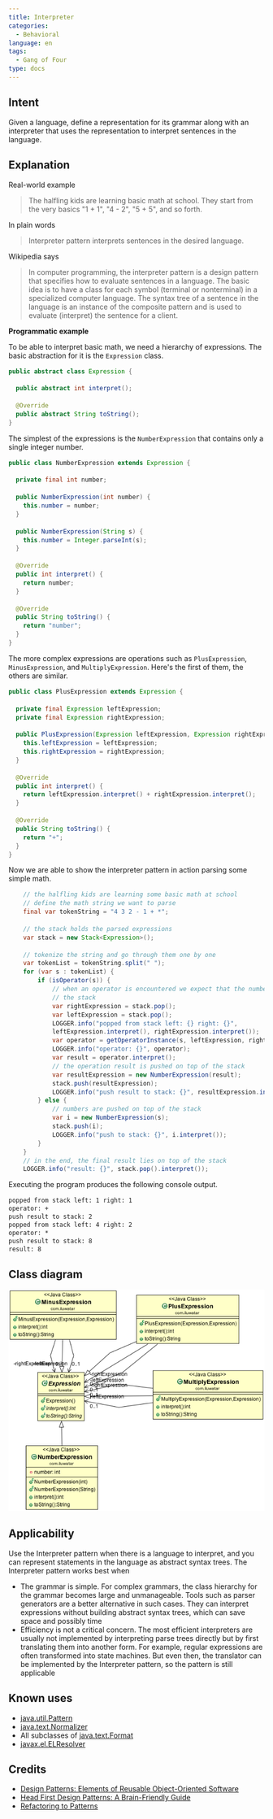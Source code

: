 ```yaml
---
title: Interpreter
categories:
  - Behavioral
language: en
tags:
  - Gang of Four
type: docs
---
```


## Intent

Given a language, define a representation for its grammar along with an interpreter that uses the 
representation to interpret sentences in the language.

## Explanation

Real-world example

> The halfling kids are learning basic math at school. They start from the very basics "1 + 1",
> "4 - 2", "5 + 5", and so forth.

In plain words

> Interpreter pattern interprets sentences in the desired language.

Wikipedia says

> In computer programming, the interpreter pattern is a design pattern that specifies how to 
> evaluate sentences in a language. The basic idea is to have a class for each symbol (terminal or 
> nonterminal) in a specialized computer language. The syntax tree of a sentence in the language 
> is an instance of the composite pattern and is used to evaluate (interpret) the sentence for 
> a client.

**Programmatic example**

To be able to interpret basic math, we need a hierarchy of expressions. The basic abstraction for
it is the `Expression` class.

```java
public abstract class Expression {

  public abstract int interpret();

  @Override
  public abstract String toString();
}
```

The simplest of the expressions is the `NumberExpression` that contains only a single integer
number.

```java
public class NumberExpression extends Expression {

  private final int number;

  public NumberExpression(int number) {
    this.number = number;
  }

  public NumberExpression(String s) {
    this.number = Integer.parseInt(s);
  }

  @Override
  public int interpret() {
    return number;
  }

  @Override
  public String toString() {
    return "number";
  }
}
```

The more complex expressions are operations such as `PlusExpression`, `MinusExpression`, and
`MultiplyExpression`. Here's the first of them, the others are similar.

```java
public class PlusExpression extends Expression {

  private final Expression leftExpression;
  private final Expression rightExpression;

  public PlusExpression(Expression leftExpression, Expression rightExpression) {
    this.leftExpression = leftExpression;
    this.rightExpression = rightExpression;
  }

  @Override
  public int interpret() {
    return leftExpression.interpret() + rightExpression.interpret();
  }

  @Override
  public String toString() {
    return "+";
  }
}
```

Now we are able to show the interpreter pattern in action parsing some simple math.

```java
    // the halfling kids are learning some basic math at school
    // define the math string we want to parse
    final var tokenString = "4 3 2 - 1 + *";

    // the stack holds the parsed expressions
    var stack = new Stack<Expression>();

    // tokenize the string and go through them one by one
    var tokenList = tokenString.split(" ");
    for (var s : tokenList) {
        if (isOperator(s)) {
            // when an operator is encountered we expect that the numbers can be popped from the top of
            // the stack
            var rightExpression = stack.pop();
            var leftExpression = stack.pop();
            LOGGER.info("popped from stack left: {} right: {}",
            leftExpression.interpret(), rightExpression.interpret());
            var operator = getOperatorInstance(s, leftExpression, rightExpression);
            LOGGER.info("operator: {}", operator);
            var result = operator.interpret();
            // the operation result is pushed on top of the stack
            var resultExpression = new NumberExpression(result);
            stack.push(resultExpression);
            LOGGER.info("push result to stack: {}", resultExpression.interpret());
        } else {
            // numbers are pushed on top of the stack
            var i = new NumberExpression(s);
            stack.push(i);
            LOGGER.info("push to stack: {}", i.interpret());
        }
    }
    // in the end, the final result lies on top of the stack
    LOGGER.info("result: {}", stack.pop().interpret());
```

Executing the program produces the following console output.

```
popped from stack left: 1 right: 1
operator: +
push result to stack: 2
popped from stack left: 4 right: 2
operator: *
push result to stack: 8
result: 8
```

## Class diagram

![alt text](./etc/interpreter_1.png "Interpreter")

## Applicability

Use the Interpreter pattern when there is a language to interpret, and you can represent statements 
in the language as abstract syntax trees. The Interpreter pattern works best when

* The grammar is simple. For complex grammars, the class hierarchy for the grammar becomes large and unmanageable. Tools such as parser generators are a better alternative in such cases. They can interpret expressions without building abstract syntax trees, which can save space and possibly time
* Efficiency is not a critical concern. The most efficient interpreters are usually not implemented by interpreting parse trees directly but by first translating them into another form. For example, regular expressions are often transformed into state machines. But even then, the translator can be implemented by the Interpreter pattern, so the pattern is still applicable

## Known uses

* [java.util.Pattern](http://docs.oracle.com/javase/8/docs/api/java/util/regex/Pattern.html)
* [java.text.Normalizer](http://docs.oracle.com/javase/8/docs/api/java/text/Normalizer.html)
* All subclasses of [java.text.Format](http://docs.oracle.com/javase/8/docs/api/java/text/Format.html)
* [javax.el.ELResolver](http://docs.oracle.com/javaee/7/api/javax/el/ELResolver.html)


## Credits

* [Design Patterns: Elements of Reusable Object-Oriented Software](https://www.amazon.com/gp/product/0201633612/ref=as_li_tl?ie=UTF8&camp=1789&creative=9325&creativeASIN=0201633612&linkCode=as2&tag=javadesignpat-20&linkId=675d49790ce11db99d90bde47f1aeb59)
* [Head First Design Patterns: A Brain-Friendly Guide](https://www.amazon.com/gp/product/0596007124/ref=as_li_tl?ie=UTF8&camp=1789&creative=9325&creativeASIN=0596007124&linkCode=as2&tag=javadesignpat-20&linkId=6b8b6eea86021af6c8e3cd3fc382cb5b)
* [Refactoring to Patterns](https://www.amazon.com/gp/product/0321213351/ref=as_li_tl?ie=UTF8&camp=1789&creative=9325&creativeASIN=0321213351&linkCode=as2&tag=javadesignpat-20&linkId=2a76fcb387234bc71b1c61150b3cc3a7)
